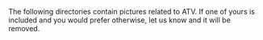 The following directories contain pictures related to ATV.  If one of yours is included and you would prefer otherwise, let us know and it will be removed.
